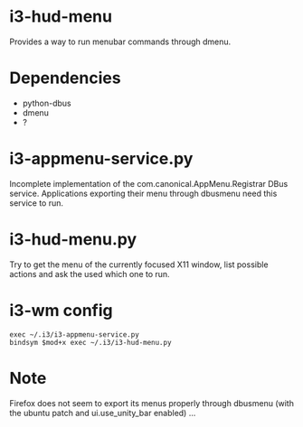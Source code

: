 i3-hud-menu
===========

Provides a way to run menubar commands through dmenu.

Dependencies
============
* python-dbus
* dmenu
* ?

i3-appmenu-service.py
=====================
Incomplete implementation of the com.canonical.AppMenu.Registrar DBus service.
Applications exporting their menu through dbusmenu need this service to run.

i3-hud-menu.py
==============
Try to get the menu of the currently focused X11 window, list possible actions and ask the used which one to run.


i3-wm config
============
    exec ~/.i3/i3-appmenu-service.py
    bindsym $mod+x exec ~/.i3/i3-hud-menu.py
    
Note
====
Firefox does not seem to export its menus properly through dbusmenu (with the ubuntu patch and ui.use_unity_bar enabled) ...